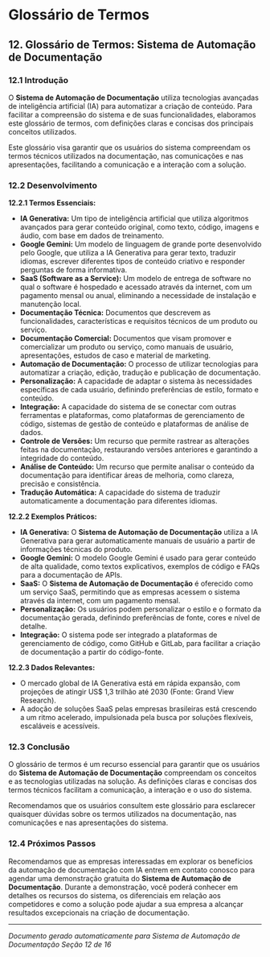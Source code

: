 
# Glossário de Termos

## 12. Glossário de Termos: Sistema de Automação de Documentação

### 12.1 Introdução

O **Sistema de Automação de Documentação** utiliza tecnologias avançadas de inteligência artificial (IA) para automatizar a criação de conteúdo. Para facilitar a compreensão do sistema e de suas funcionalidades, elaboramos este glossário de termos, com definições claras e concisas dos principais conceitos utilizados.

Este glossário visa garantir que os usuários do sistema compreendam os termos técnicos utilizados na documentação, nas comunicações e nas apresentações, facilitando a comunicação e a interação com a solução.

### 12.2 Desenvolvimento

**12.2.1 Termos Essenciais:**

* **IA Generativa:** Um tipo de inteligência artificial que utiliza algoritmos avançados para gerar conteúdo original, como texto, código, imagens e áudio, com base em dados de treinamento.
* **Google Gemini:** Um modelo de linguagem de grande porte desenvolvido pelo Google, que utiliza a IA Generativa para gerar texto, traduzir idiomas, escrever diferentes tipos de conteúdo criativo e responder perguntas de forma informativa.
* **SaaS (Software as a Service):** Um modelo de entrega de software no qual o software é hospedado e acessado através da internet, com um pagamento mensal ou anual, eliminando a necessidade de instalação e manutenção local.
* **Documentação Técnica:** Documentos que descrevem as funcionalidades, características e requisitos técnicos de um produto ou serviço.
* **Documentação Comercial:** Documentos que visam promover e comercializar um produto ou serviço, como manuais de usuário, apresentações, estudos de caso e material de marketing.
* **Automação de Documentação:** O processo de utilizar tecnologias para automatizar a criação, edição, tradução e publicação de documentação.
* **Personalização:** A capacidade de adaptar o sistema às necessidades específicas de cada usuário, definindo preferências de estilo, formato e conteúdo.
* **Integração:** A capacidade do sistema de se conectar com outras ferramentas e plataformas, como plataformas de gerenciamento de código, sistemas de gestão de conteúdo e plataformas de análise de dados.
* **Controle de Versões:**  Um recurso que permite rastrear as alterações feitas na documentação, restaurando versões anteriores e garantindo a integridade do conteúdo.
* **Análise de Conteúdo:**  Um recurso que permite analisar o conteúdo da documentação para identificar áreas de melhoria, como clareza, precisão e consistência.
* **Tradução Automática:**  A capacidade do sistema de traduzir automaticamente a documentação para diferentes idiomas.

**12.2.2  Exemplos Práticos:**

* **IA Generativa:** O **Sistema de Automação de Documentação** utiliza a IA Generativa para gerar automaticamente manuais de usuário a partir de informações técnicas do produto.
* **Google Gemini:** O modelo Google Gemini é usado para gerar conteúdo de alta qualidade, como textos explicativos, exemplos de código e FAQs para a documentação de APIs.
* **SaaS:** O **Sistema de Automação de Documentação** é oferecido como um serviço SaaS, permitindo que as empresas acessem o sistema através da internet, com um pagamento mensal.
* **Personalização:** Os usuários podem personalizar o estilo e o formato da documentação gerada, definindo preferências de fonte, cores e nível de detalhe.
* **Integração:** O sistema pode ser integrado a plataformas de gerenciamento de código, como GitHub e GitLab, para facilitar a criação de documentação a partir do código-fonte.

**12.2.3  Dados Relevantes:**

* O mercado global de IA Generativa está em rápida expansão, com projeções de atingir US$ 1,3 trilhão até 2030 (Fonte: Grand View Research).
* A adoção de soluções SaaS pelas empresas brasileiras está crescendo a um ritmo acelerado, impulsionada pela busca por soluções flexíveis, escaláveis e acessíveis.

### 12.3 Conclusão

O glossário de termos é um recurso essencial para garantir que os usuários do **Sistema de Automação de Documentação** compreendam os conceitos e as tecnologias utilizadas na solução. As definições claras e concisas dos termos técnicos facilitam a comunicação, a interação e o uso do sistema.

Recomendamos que os usuários consultem este glossário para esclarecer quaisquer dúvidas sobre os termos utilizados na documentação, nas comunicações e nas apresentações do sistema. 

### 12.4 Próximos Passos

Recomendamos que as empresas interessadas em explorar os benefícios da automação de documentação com IA entrem em contato conosco para agendar uma demonstração gratuita do **Sistema de Automação de Documentação**. Durante a demonstração, você poderá conhecer em detalhes os recursos do sistema, os diferenciais em relação aos competidores e como a solução pode ajudar a sua empresa a alcançar resultados excepcionais na criação de documentação.







---
*Documento gerado automaticamente para Sistema de Automação de Documentação*
*Seção 12 de 16*
